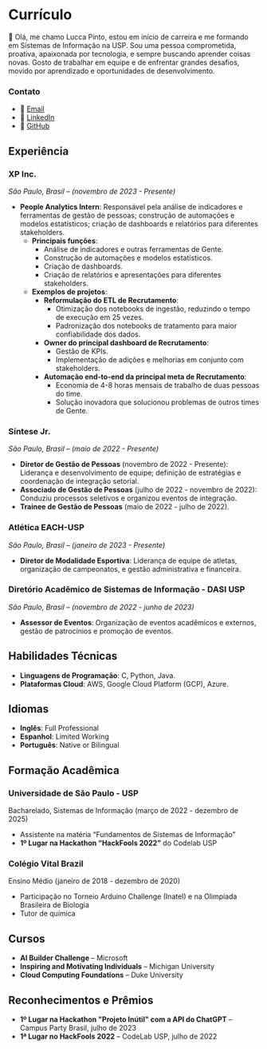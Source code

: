 # Currículo

👋 Olá, me chamo Lucca Pinto, estou em início de carreira e me formando em Sistemas de Informação na USP. Sou uma pessoa comprometida, proativa, apaixonada por tecnologia, e sempre buscando aprender coisas novas. Gosto de trabalhar em equipe e de enfrentar grandes desafios, movido por aprendizado e oportunidades de desenvolvimento.

### **Contato**

- 📧 [Email](mailto:tripaca123@gmail.com)
- 🔗 [LinkedIn](https://www.linkedin.com/in/luccapinto)
- 👾 [GitHub](https://github.com/luccapinto)

## Experiência

### **XP Inc.**
*São Paulo, Brasil – (novembro de 2023 - Presente)*
- **People Analytics Intern**: Responsável pela análise de indicadores e ferramentas de gestão de pessoas; construção de automações e modelos estatísticos; criação de dashboards e relatórios para diferentes stakeholders.
  - **Principais funções**:
    - Análise de indicadores e outras ferramentas de Gente.
    - Construção de automações e modelos estatísticos.
    - Criação de dashboards.
    - Criação de relatórios e apresentações para diferentes stakeholders.
  - **Exemplos de projetos**:
    - **Reformulação do ETL de Recrutamento**:
      - Otimização dos notebooks de ingestão, reduzindo o tempo de execução em 25 vezes.
      - Padronização dos notebooks de tratamento para maior confiabilidade dos dados.
    - **Owner do principal dashboard de Recrutamento**:
      - Gestão de KPIs.
      - Implementação de adições e melhorias em conjunto com stakeholders.
    - **Automação end-to-end da principal meta de Recrutamento**:
      - Economia de 4-8 horas mensais de trabalho de duas pessoas do time.
      - Solução inovadora que solucionou problemas de outros times de Gente.

### **Síntese Jr.**
*São Paulo, Brasil – (maio de 2022 - Presente)*
- **Diretor de Gestão de Pessoas** (novembro de 2022 - Presente): Liderança e desenvolvimento de equipe; definição de estratégias e coordenação de integração setorial.
- **Associado de Gestão de Pessoas** (julho de 2022 - novembro de 2022): Conduziu processos seletivos e organizou eventos de integração.
- **Trainee de Gestão de Pessoas** (maio de 2022 - julho de 2022).

### **Atlética EACH-USP**
*São Paulo, Brasil – (janeiro de 2023 - Presente)*
- **Diretor de Modalidade Esportiva**: Liderança de equipe de atletas, organização de campeonatos, e gestão administrativa e financeira.

### **Diretório Acadêmico de Sistemas de Informação - DASI USP**
*São Paulo, Brasil – (novembro de 2022 - junho de 2023)*
- **Assessor de Eventos**: Organização de eventos acadêmicos e externos, gestão de patrocínios e promoção de eventos.

## Habilidades Técnicas

- **Linguagens de Programação**: C, Python, Java.
- **Plataformas Cloud**: AWS, Google Cloud Platform (GCP), Azure.

## Idiomas

- **Inglês**: Full Professional
- **Espanhol**: Limited Working
- **Português**: Native or Bilingual

## Formação Acadêmica

### **Universidade de São Paulo - USP**
Bacharelado, Sistemas de Informação (março de 2022 - dezembro de 2025)
- Assistente na matéria “Fundamentos de Sistemas de Informação”
- **1º Lugar na Hackathon “HackFools 2022”** do Codelab USP

### **Colégio Vital Brazil**
Ensino Médio (janeiro de 2018 - dezembro de 2020)
- Participação no Torneio Arduino Challenge (Inatel) e na Olimpíada Brasileira de Biologia
- Tutor de química

## Cursos

- **AI Builder Challenge** – Microsoft
- **Inspiring and Motivating Individuals** – Michigan University
- **Cloud Computing Foundations** – Duke University

## Reconhecimentos e Prêmios

- **1º Lugar na Hackathon "Projeto Inútil" com a API do ChatGPT** – Campus Party Brasil, julho de 2023
- **1ª Lugar no HackFools 2022** – CodeLab USP, julho de 2022
